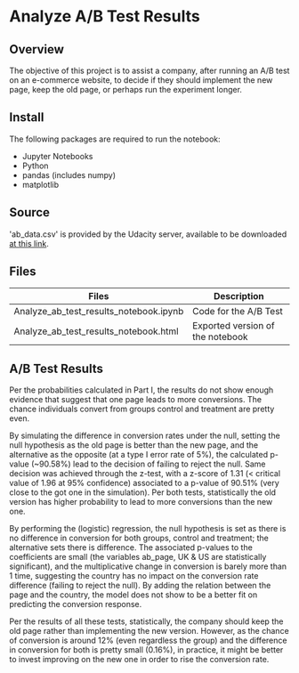 
# Analyze A/B Test Results

## Overview

The objective of this project is to assist a company, after running an A/B test on an e-commerce website,
to decide if they should implement the new page, keep the old page, or perhaps run the experiment longer.

## Install

The following packages are required to run the notebook:
-	Jupyter Notebooks
-	Python
-	pandas (includes numpy)
-	matplotlib


## Source

'ab_data.csv' is provided by the Udacity server, available to be downloaded [at this link](https://d17h27t6h515a5.cloudfront.net/topher/2017/December/5a32c9db_analyzeabtestresults-2/analyzeabtestresults-2.zip).

## Files

|Files|Description|
|---|---|
|Analyze_ab_test_results_notebook.ipynb|Code for the A/B Test|
|Analyze_ab_test_results_notebook.html| Exported version of the notebook|


## A/B Test Results

Per the probabilities calculated in Part I, the results do not show enough evidence that suggest that one page
leads to more conversions. The chance individuals convert from groups control and treatment are pretty even.

By simulating the difference in conversion rates under the null, setting the null hypothesis as the old page
is better than the new page, and the alternative as the opposite (at a type I error rate of 5%), the calculated
p-value (~90.58%) lead to the decision of failing to reject the null. Same decision was achieved through the z-test,
with a z-score of 1.31 (< critical value of 1.96 at 95% confidence) associated to a p-value of 90.51% (very close
to the got one in the simulation). Per both tests, statistically the old version has higher probability to lead to
more conversions than the new one.

By performing the (logistic) regression, the null hypothesis is set as there is no difference in conversion for
both groups, control and treatment; the alternative sets there is difference. The associated p-values to the
coefficients are small (the variables ab_page, UK & US are statistically significant), and the multiplicative
change in conversion is barely more than 1 time, suggesting the country has no impact on the conversion rate
difference (failing to reject the null). By adding the relation between the page and the country, the model does
not show to be a better fit on predicting the conversion response.

Per the results of all these tests, statistically, the company should keep the old page rather than implementing
the new version. However, as the chance of conversion is around 12% (even regardless the group) and the difference
in conversion for both is pretty small (0.16%), in practice, it might be better to invest improving on the new one
in order to rise the conversion rate.